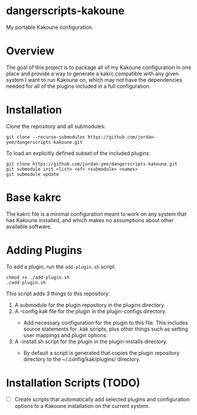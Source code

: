 # dangerscripts-kakoune
My portable Kakoune configuration.

# Overview

The goal of this project is to package all of my Kakoune configuration in one place
and provide a way to generate a kakrc compatible with any given system I want to
run Kakoune on, which may not have the dependencies needed for all of the plugins
included in a full configuration.

# Installation

Clone the repository and all submodules:
```
git clone --recurse-submodules https://github.com/jordan-yee/dangerscripts-kakoune.git
```

To load an explicitly defined subset of the included plugins:
```
git clone https://github.com/jordan-yee/dangerscripts-kakoune.git
git submodule init <list> <of> <submodule> <names>
git submodule update
```

# Base kakrc

The kakrc file is a minimal configuration meant to work on any system that has Kakoune
installed, and which makes no assumptions about other available software.

# Adding Plugins

To add a plugin, run the `add-plugin.sh` script.
```
chmod +x ./add-plugin.sh
./add-plugin.sh
```

This script adds 3 things to this repository:
1. A submodule for the plugin repository in the plugins directory.
2. A <plugin-name>-config.kak file for the plugin in the plugin-configs directory.
   - Add necessary configuration for the plugin to this file. This includes source
     statements for .kak scripts, plus other things such as setting user mappings
     and plugin options.
3. A <plugin-name>-install.sh script for the plugin in the plugin-installs directory.
   - By default a script is generated that copies the plugin repository directory to the ~/.config/kak/plugins/<plugin-name> directory.

# Installation Scripts (TODO)

- [ ] Create scripts that automatically add selected plugins and configuration options
      to a Kakoune installation on the current system.
